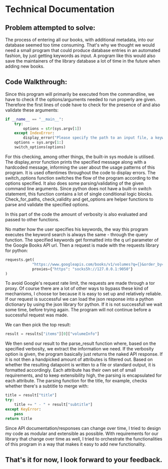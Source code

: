 # Technical Documentation

## Problem attempted to solve:
The process of entering all our books, with additional metadata, into our database seemed too time consuming. That's why we thought we would need a small program that could produce database entries in an automated fashion, by just getting keywords as input. A program like this would also save the maintainers of the library database a lot of time in the future when adding new books.

## Code Walkthrough:

Since this program will primarily be executed from the commandline, we have to check if the options/arguments needed to run properly are given. Therefore the first lines of code have to check for the presence of and also validate these arguments:

```python
if __name__ == "__main__":
    try:
        options = str(sys.argv[1])
    except IndexError:
        display_error("Please specify the path to an input file, a keyword or use the interactive prompt.")
    options = sys.argv[1:]
    switch_options(options)
```
    
For this checking, among other things, the built-in sys module is utilised. The display_error function prints the specified message along with a hardcoded message, informing the user about the usage patterns of this program. It is used oftentimes throughout the code to display errors. The switch_options function switches the flow of the program according to the options specified. It also does some parsing/validating of the given command line arguments. Since python does not have a built-in switch statement, this function contains a lot of single conditional logic blocks. Check_for_paths, check_validity and get_options are helper functions to parse and validate the specified options.

In this part of the code the amount of verbosity is also evaluated and passed to other functions.

No matter how the user specifies his keywords, the way this program executes the keyword search is always the same - through the query function. The specified keywords get formatted into the q url parameter of the Google Books API url. Then a request is made with the requests library for python:
```python
requests.get(
            "https://www.googleapis.com/books/v1/volumes?q={}&order_by=relevance&langRestrict=en".format(query_string.replace(" ", "+")), 
            proxies={"https": "socks5h://127.0.0.1:9050"}
)
```
To avoid Google's request rate limit, the requests are made through a tor proxy. Of course there are a lot of other ways to bypass these kind of mechanisms, I choose tor because it is easy to set up and relatively reliable.
If our request is successful we can load the json response into a python dictionary by using the json library for python. If it is not successfull we wait some time, before trying again. The program will not continue before a successful request was made.

We can then pick the top result:
```python
result = results["items"][0]["volumeInfo"]
```

We then send our result to the parse_result function where, based on the specified verbosity, we extract the information we need. If the verbosity option is given, the program basically just returns the naked API response. If it is not then a handpicked amount of attributes is filtered out. Based on whether the resulting datapoint is written to a file or standard output, it is formatted accordingly. Each attribute has their own set of small requirements, and to keep extensibility high, the parsing is encapsulated for each attribute.
The parsing function for the title, for example, checks whether there's a subtitle to merge with:
```python
title = result["title"]
try: 
    title += " - " + result["subtitle"]
except KeyError:
    pass
return title
```

Since API documentation/responses can change over time, I tried to design my code as modular and extensible as possible. With requirements for our library that change over time as well, I tried to orchestrate the functionalities of this program in a way that makes it easy to add new functionality.

## That's it for now, I look forward to your feedback.
